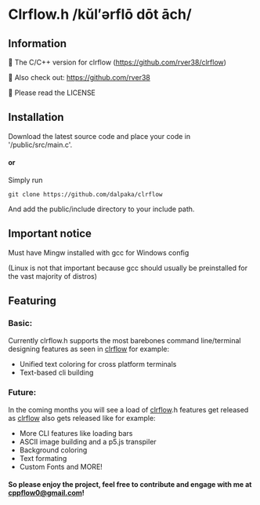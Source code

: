 # Clrflow.h /kŭl′ərflō dōt āch/

## Information
👋 The C/C++ version for clrflow (https://github.com/rver38/clrflow)

🤝 Also check out: https://github.com/rver38

🙏 Please read the LICENSE


## Installation
Download the latest source code and place your code in '/public/src/main.c'.

#### or 

Simply run 

```
git clone https://github.com/dalpaka/clrflow
```

And add the public/include directory to your include path.

## Important notice

Must have Mingw installed with gcc for Windows config

(Linux is not that important because gcc should usually be preinstalled for the vast majority of distros)

## Featuring

### Basic:
Currently clrflow.h supports the most barebones command line/terminal designing features as seen in [clrflow](github.com/rver38/clrflow) for example:
- Unified text coloring for cross platform terminals
- Text-based cli building

### Future: 
In the coming months you will see a load of [clrflow](github.com/rver38/clrflow).h features get released as [clrflow](github.com/rver38/clrflow) also gets released like for example:

- More CLI features like loading bars
- ASCII image building and a p5.js transpiler
- Background coloring
- Text formating
- Custom Fonts and MORE!

#### So please enjoy the project, feel free to contribute and engage with me at cppflow0@gmail.com!




  

